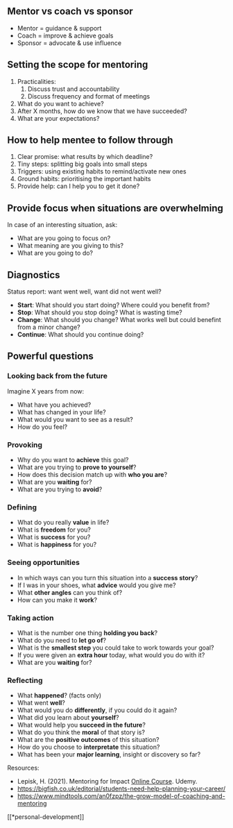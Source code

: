 ## Mentor vs coach vs sponsor
- Mentor = guidance & support
- Coach = improve & achieve goals
- Sponsor = advocate & use influence
## Setting the scope for mentoring
1. Practicalities: 
	1. Discuss trust and accountability
	2. Discuss frequency and format of meetings
2. What do you want to achieve?
3. After X months, how do we know that we have succeeded?
4. What are your expectations?
## How to help mentee to follow through
1. Clear promise: what results by which deadline?
2. Tiny steps: splitting big goals into small steps
3. Triggers: using existing habits to remind/activate new ones 
4. Ground habits: prioritising the important habits
5. Provide help: can I help you to get it done?
## Provide focus when situations are overwhelming
In case of an interesting situation, ask:
- What are you going to focus on?
- What meaning are you giving to this?
- What are you going to do?
## Diagnostics
Status report: want went well, want did not went well?
- __Start__: What should you start doing? Where could you benefit from?
- __Stop__: What should you stop doing? What is wasting time?
- __Change__: What should you change? What works well but could benefint from a minor change?
- __Continue__: What should you continue doing?

## Powerful questions
### Looking back from the future
Imagine X years from now:
- What have you achieved? 
- What has changed in your life?
- What would you want to see as a result?
- How do you feel?
### Provoking
- Why do you want to __achieve__ this goal?
- What are you trying to __prove to yourself__?
- How does this decision match up with __who you are__?
- What are you __waiting__ for?
- What are you trying to __avoid__?
### Defining
- What do you really __value__ in life?
- What is __freedom__ for you?
- What is __success__ for you?
- What is __happiness__ for you?
### Seeing opportunities
- In which ways can you turn this situation into a __success story__?
- If I was in your shoes, what __advice__ would you give me?
- What __other angles__ can you think of?
- How can you make it __work__?
### Taking action
- What is the number one thing __holding you back__?
- What do you need to __let go of__?
- What is the __smallest step__ you could take to work towards your goal?
- If you were given an __extra hour__ today, what would you do with it?
- What are you __waiting__ for?
### Reflecting
- What __happened__? (facts only)
- What went __well__?
- What would you do __differently__, if you could do it again?
- What did you learn about __yourself__?
- What would help you __succeed in the future__?
- What do you think the __moral__ of that story is?
- What are the __positive outcomes__ of this situation?
- How do you choose to __interpretate__ this situation?
- What has been your __major learning__, insight or discovery so far?

Resources:
- Lepisk, H. (2021). Mentoring for Impact [Online Course](https://www.udemy.com/course/mentoring-for-impact/). Udemy.
- https://bigfish.co.uk/editorial/students-need-help-planning-your-career/
- https://www.mindtools.com/an0fzpz/the-grow-model-of-coaching-and-mentoring

[[*personal-development]]